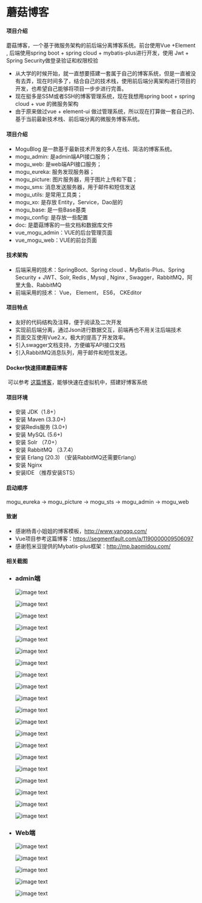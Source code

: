 # 蘑菇博客

#### 项目介绍
蘑菇博客，一个基于微服务架构的前后端分离博客系统。前台使用Vue +Element , 后端使用spring boot + spring cloud + mybatis-plus进行开发，使用  Jwt + Spring Security做登录验证和权限校验

- 从大学的时候开始，就一直想要搭建一套属于自己的博客系统，但是一直被没有去弄，现在时间多了，结合自己的技术栈，使用前后端分离架构进行项目的开发，也希望自己能够将项目一步步进行完善。
- 现在挺多是SSM或者SSH的博客管理系统，现在我想用spring boot + spring cloud  + vue 的微服务架构
- 由于原来做过vue + element-ui 做过管理系统，所以现在打算做一套自己的、基于当前最新技术栈、前后端分离的微服务博客系统。

#### 项目介绍

- MoguBlog 是一款基于最新技术开发的多人在线、简洁的博客系统。
- mogu_admin: 是admin端API接口服务；
- mogu_web: 是web端API接口服务；
- mogu_eureka: 服务发现服务器；
- mogu_picture: 图片服务器，用于图片上传和下载；
- mogu_sms: 消息发送服务器，用于邮件和短信发送
- mogu_utils: 是常用工具类；
- mogu_xo: 是存放 Entity，Service，Dao层的
- mogu_base: 是一些Base基类
- mogu_config: 是存放一些配置
- doc: 是蘑菇博客的一些文档和数据库文件
- vue_mogu_admin：VUE的后台管理页面
- vue_mogu_web：VUE的前台页面

#### 技术架构

- 后端采用的技术：SpringBoot、Spring cloud 、MyBatis-Plus、Spring Security + JWT、Solr, Redis , Mysql , Nginx , Swagger，RabbitMQ，阿里大鱼、RabbitMQ
- 前端采用的技术： Vue， Element， ES6， CKEditor

#### 项目特点

- 友好的代码结构及注释，便于阅读及二次开发
- 实现前后端分离，通过Json进行数据交互，前端再也不用关注后端技术
- 页面交互使用Vue2.x，极大的提高了开发效率。
- 引入swagger文档支持，方便编写API接口文档
- 引入RabbitMQ消息队列，用于邮件和短信发送。

#### Docker快速搭建蘑菇博客

​	可以参考 [这篇博客](http://www.moguit.cn/#/info?blogUid=ab8377106a0d4b9f8d66131e4312c69e)，能够快速在虚拟机中，搭建好博客系统  

#### 项目环境

- 安装 JDK（1.8+）
- 安装 Maven (3.3.0+)
- 安装Redis服务 (3.0+)
- 安装 MySQL (5.6+)
- 安装 Solr （7.0+）
- 安装 RabbitMQ （3.7.4）
- 安装 Erlang (20.3) （安装RabbitMQ还需要Erlang）
- 安装 Nginx
- 安装IDE （推荐安装STS）

#### 启动顺序

mogu_eureka ->  mogu_picture -> mogu_sts -> mogu_admin -> mogu_web

#### 致谢

- 感谢杨青小姐姐的博客模板，http://www.yangqq.com/
- Vue项目参考这篇博客：https://segmentfault.com/a/1190000009506097
- 感谢苞米豆提供的Mybatis-plus框架：http://mp.baomidou.com/

#### 相关截图

- ### admin端

  ![image text](https://gitee.com/moxi159753/UploadImage/raw/master/mogublog/admin/login.png)

  ![image text](https://gitee.com/moxi159753/UploadImage/raw/master/mogublog/admin/bashboard.png)

  ![image text](https://gitee.com/moxi159753/UploadImage/raw/master/mogublog/admin/blog.png)
  
  ![image text](https://gitee.com/moxi159753/UploadImage/raw/master/mogublog/admin/blogEdit.png)
  
  ![image text](https://gitee.com/moxi159753/UploadImage/raw/master/mogublog/admin/addPicture.png)
  
  ![image text](https://gitee.com/moxi159753/UploadImage/raw/master/mogublog/admin/blogSort.png)
  
  ![image text](https://gitee.com/moxi159753/UploadImage/raw/master/mogublog/admin/blogTag.png)

  ![image text](https://gitee.com/moxi159753/UploadImage/raw/master/mogublog/admin/blogSort.png)
  
  ![image text](https://gitee.com/moxi159753/UploadImage/raw/master/mogublog/admin/blogLink.png)

  ![image text](https://gitee.com/moxi159753/UploadImage/raw/master/mogublog/admin/aboutMe.png)
  
  ![image text](https://gitee.com/moxi159753/UploadImage/raw/master/mogublog/admin/webConf.png)
  
  ![image text](https://gitee.com/moxi159753/UploadImage/raw/master/mogublog/admin/admin.png)
  
  ![image text](https://gitee.com/moxi159753/UploadImage/raw/master/mogublog/admin/categoryMenu.png)
  
  ![image text](https://gitee.com/moxi159753/UploadImage/raw/master/mogublog/admin/sysLog.png)
  
  ![image text](https://gitee.com/moxi159753/UploadImage/raw/master/mogublog/admin/exception.png)
  
  ![image text](https://gitee.com/moxi159753/UploadImage/raw/master/mogublog/admin/webConf.png)
  
  ![image text](https://gitee.com/moxi159753/UploadImage/raw/master/mogublog/admin/pictureSort.png)
  
  ![image text](https://gitee.com/moxi159753/UploadImage/raw/master/mogublog/admin/picture.png)
  
  ![image text](https://gitee.com/moxi159753/UploadImage/raw/master/mogublog/admin/solrIndex.png)

  ![image text](https://gitee.com/moxi159753/UploadImage/raw/master/mogublog/admin/swagger.png)



- ### Web端

  ![image text](https://gitee.com/moxi159753/UploadImage/raw/master/mogublog/web/index.png)

  ![image text](https://gitee.com/moxi159753/UploadImage/raw/master/mogublog/web/index2.png)
  
  ![image text](https://gitee.com/moxi159753/UploadImage/raw/master/mogublog/web/content.png)

  ![image text](https://gitee.com/moxi159753/UploadImage/raw/master/mogublog/web/about.png)

  ![image text](https://gitee.com/moxi159753/UploadImage/raw/master/mogublog/web/time.png)

